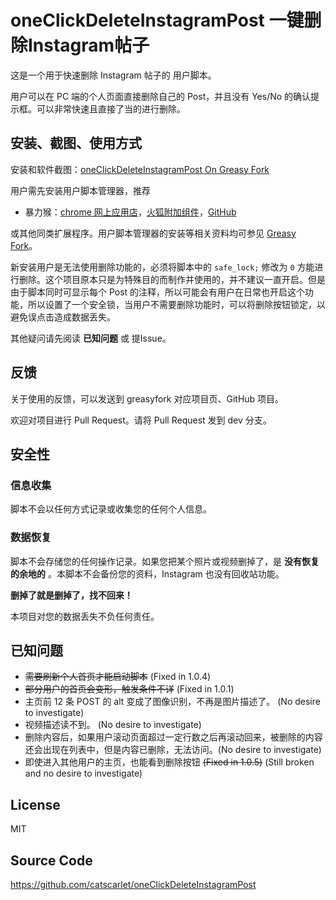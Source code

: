 # oneClickDeleteInstagramPost 一键删除Instagram帖子

这是一个用于快速删除 Instagram 帖子的 用户脚本。

用户可以在 PC 端的个人页面直接删除自己的 Post，并且没有 Yes/No 的确认提示框。可以非常快速且直接了当的进行删除。

## 安装、截图、使用方式

安装和软件截图：[oneClickDeleteInstagramPost On Greasy Fork](https://greasyfork.org/zh-CN/scripts/373339-oneclickdeleteinstagrampost)

用户需先安装用户脚本管理器，推荐

- 暴力猴：[chrome 网上应用店](https://chrome.google.com/webstore/detail/violentmonkey/jinjaccalgkegednnccohejagnlnfdag)，[火狐附加组件](https://addons.mozilla.org/en-US/firefox/addon/greasemonkey/)，[GitHub](https://github.com/violentmonkey/violentmonkey/releases/latest)

或其他同类扩展程序。用户脚本管理器的安装等相关资料均可参见 [Greasy Fork](https://greasyfork.org/)。

新安装用户是无法使用删除功能的，必须将脚本中的 `safe_lock;` 修改为 `0` 方能进行删除。这个项目原本只是为特殊目的而制作并使用的，并不建议一直开启。但是由于脚本同时可显示每个 Post 的注释，所以可能会有用户在日常也开启这个功能，所以设置了一个安全锁，当用户不需要删除功能时，可以将删除按钮锁定，以避免误点击造成数据丢失。

其他疑问请先阅读 **已知问题** 或 提Issue。

## 反馈

关于使用的反馈，可以发送到 greasyfork 对应项目页、GitHub 项目。

欢迎对项目进行 Pull Request。请将 Pull Request 发到 dev 分支。

## 安全性

### 信息收集

脚本不会以任何方式记录或收集您的任何个人信息。

### 数据恢复

脚本不会存储您的任何操作记录。如果您把某个照片或视频删掉了，是 **没有恢复的余地的** 。本脚本不会备份您的资料，Instagram 也没有回收站功能。

**删掉了就是删掉了，找不回来！**

本项目对您的数据丢失不负任何责任。

## 已知问题

- ~~需要刷新个人首页才能启动脚本~~ (Fixed in 1.0.4)
- ~~部分用户的首页会变形，触发条件不详~~ (Fixed in 1.0.1)
- 主页前 12 条 POST 的 alt 变成了图像识别，不再是图片描述了。 (No desire to investigate)
- 视频描述读不到。 (No desire to investigate)
- 删除内容后，如果用户滚动页面超过一定行数之后再滚动回来，被删除的内容还会出现在列表中，但是内容已删除，无法访问。(No desire to investigate)
- 即使进入其他用户的主页，也能看到删除按钮 ~~(Fixed in 1.0.5)~~ (Still broken and no desire to investigate)

## License

MIT

## Source Code

<https://github.com/catscarlet/oneClickDeleteInstagramPost>
